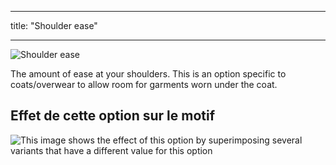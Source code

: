 - - -
title: "Shoulder ease"
- - -

![Shoulder ease](./shoulderease.svg)

The amount of ease at your shoulders. This is an option specific to coats/overwear to allow room for garments worn under the coat.

## Effet de cette option sur le motif

![This image shows the effect of this option by superimposing several variants that have a different value for this option](carlton_shoulderease_sample.svg "Effect of this option on the pattern")
